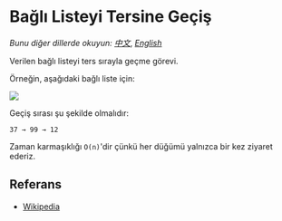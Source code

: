 # Bağlı Listeyi Tersine Geçiş

_Bunu diğer dillerde okuyun:_
[_中文_](README.zh-CN.md),
[_English_](README.md)

Verilen bağlı listeyi ters sırayla geçme görevi.

Örneğin, aşağıdaki bağlı liste için:

![](https://upload.wikimedia.org/wikipedia/commons/6/6d/Singly-linked-list.svg)

Geçiş sırası şu şekilde olmalıdır:

```text
37 → 99 → 12
```

Zaman karmaşıklığı `O(n)`'dir çünkü her düğümü yalnızca bir kez ziyaret ederiz.

## Referans

- [Wikipedia](https://en.wikipedia.org/wiki/Linked_list)

